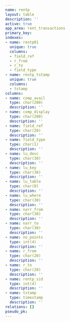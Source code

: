 ```yaml
---
name: rentp
layout: table
description: ''
active: true
app_area: rent_transactions
primary_key: 
indexes:
- name: rentp01
  unique: true
  columns:
  - field_ref
  - r_from
  - r_to
  - field_type
- name: rentp_tstamp
  unique: true
  columns:
  - tstamp
columns:
- name: comp_avail
  type: char(200)
  description: ''
- name: comp_display
  type: char(200)
  description: ''
- name: field_ref
  type: char(20)
  description: ''
- name: field_type
  type: char(1)
  description: ''
- name: lu_desc
  type: char(30)
  description: ''
- name: lu_key
  type: char(30)
  description: ''
- name: lu_table
  type: char(8)
  description: ''
- name: lu_where
  type: char(30)
  description: ''
- name: narr_from
  type: char(30)
  description: ''
- name: narr_to
  type: char(30)
  description: ''
- name: no_points
  type: int(4)
  description: ''
- name: r_from
  type: char(20)
  description: ''
- name: r_to
  type: char(20)
  description: ''
- name: rentp_sid
  type: int(4)
  description: ''
- name: tstamp
  type: timestamp
  description: ''
relations: []
pseudo_pk: 
---
```


